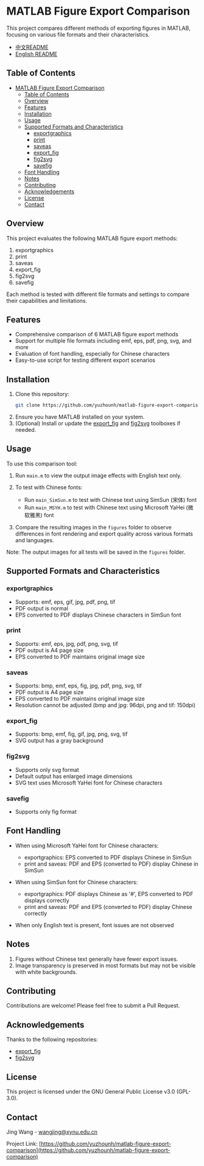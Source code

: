 # MATLAB Figure Export Comparison

This project compares different methods of exporting figures in MATLAB, focusing on various file formats and their characteristics.

- [中文README](README_zh-CN.md)
- [English README](README.md)
  
## Table of Contents
- [MATLAB Figure Export Comparison](#matlab-figure-export-comparison)
  - [Table of Contents](#table-of-contents)
  - [Overview](#overview)
  - [Features](#features)
  - [Installation](#installation)
  - [Usage](#usage)
  - [Supported Formats and Characteristics](#supported-formats-and-characteristics)
    - [exportgraphics](#exportgraphics)
    - [print](#print)
    - [saveas](#saveas)
    - [export\_fig](#export_fig)
    - [fig2svg](#fig2svg)
    - [savefig](#savefig)
  - [Font Handling](#font-handling)
  - [Notes](#notes)
  - [Contributing](#contributing)
  - [Acknowledgements](#acknowledgements)
  - [License](#license)
  - [Contact](#contact)

## Overview

This project evaluates the following MATLAB figure export methods:

1. exportgraphics
2. print
3. saveas
4. export_fig
5. fig2svg
6. savefig

Each method is tested with different file formats and settings to compare their capabilities and limitations.

## Features
- Comprehensive comparison of 6 MATLAB figure export methods
- Support for multiple file formats including emf, eps, pdf, png, svg, and more
- Evaluation of font handling, especially for Chinese characters
- Easy-to-use script for testing different export scenarios

## Installation

1. Clone this repository:
   ```bash
   git clone https://github.com/yuzhounh/matlab-figure-export-comparison.git
   ```
2. Ensure you have MATLAB installed on your system.
3. (Optional) Install or update the [export_fig](https://github.com/altmany/export_fig) and [fig2svg](https://github.com/kupiqu/fig2svg) toolboxes if needed.

## Usage

To use this comparison tool:

1. Run `main.m` to view the output image effects with English text only.

2. To test with Chinese fonts:
   - Run `main_SimSun.m` to test with Chinese text using SimSun (宋体) font
   - Run `main_MSYH.m` to test with Chinese text using Microsoft YaHei (微软雅黑) font

3. Compare the resulting images in the `figures` folder to observe differences in font rendering and export quality across various formats and languages.

Note: The output images for all tests will be saved in the `figures` folder.

## Supported Formats and Characteristics

### exportgraphics
- Supports: emf, eps, gif, jpg, pdf, png, tif
- PDF output is normal
- EPS converted to PDF displays Chinese characters in SimSun font

### print
- Supports: emf, eps, jpg, pdf, png, svg, tif
- PDF output is A4 page size
- EPS converted to PDF maintains original image size

### saveas
- Supports: bmp, emf, eps, fig, jpg, pdf, png, svg, tif
- PDF output is A4 page size
- EPS converted to PDF maintains original image size
- Resolution cannot be adjusted (bmp and jpg: 96dpi, png and tif: 150dpi)

### export_fig
- Supports: bmp, emf, fig, gif, jpg, png, svg, tif
- SVG output has a gray background

### fig2svg
- Supports only svg format
- Default output has enlarged image dimensions
- SVG text uses Microsoft YaHei font for Chinese characters

### savefig
- Supports only fig format

## Font Handling

- When using Microsoft YaHei font for Chinese characters:
  - exportgraphics: EPS converted to PDF displays Chinese in SimSun
  - print and saveas: PDF and EPS (converted to PDF) display Chinese in SimSun

- When using SimSun font for Chinese characters:
  - exportgraphics: PDF displays Chinese as '#', EPS converted to PDF displays correctly
  - print and saveas: PDF and EPS (converted to PDF) display Chinese correctly

- When only English text is present, font issues are not observed

## Notes

1. Figures without Chinese text generally have fewer export issues.
2. Image transparency is preserved in most formats but may not be visible with white backgrounds.

## Contributing

Contributions are welcome! Please feel free to submit a Pull Request.

## Acknowledgements

Thanks to the following repositories:
- [export_fig](https://github.com/altmany/export_fig)
- [fig2svg](https://github.com/kupiqu/fig2svg)

## License

This project is licensed under the GNU General Public License v3.0 (GPL-3.0).

## Contact

Jing Wang - wangjing@xynu.edu.cn

Project Link: [https://github.com/yuzhounh/matlab-figure-export-comparison](https://github.com/yuzhounh/matlab-figure-export-comparison)